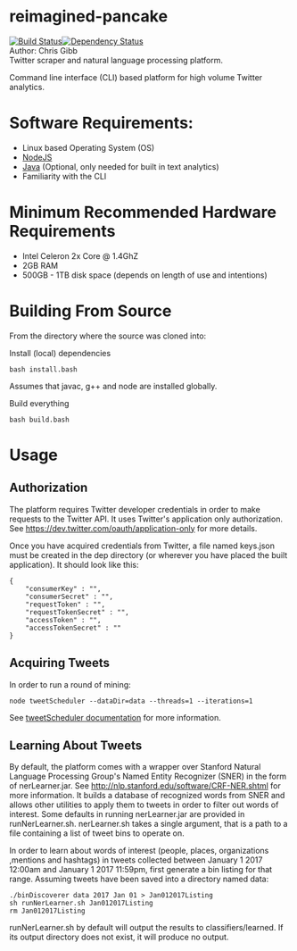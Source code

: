 # reimagined-pancake  
[![Build Status](https://travis-ci.org/chgibb/reimagined-pancake.svg?branch=master)](https://travis-ci.org/chgibb/reimagined-pancake)[![Dependency Status](https://gemnasium.com/badges/github.com/chgibb/reimagined-pancake.svg)](https://gemnasium.com/github.com/chgibb/reimagined-pancake)  
Author: Chris Gibb  
Twitter scraper and natural language processing platform.  

Command line interface (CLI) based platform for high volume Twitter analytics.

# Software Requirements:  
- Linux based Operating System (OS)
- [NodeJS](https://nodejs.org/en/download/)
- [Java](http://www.oracle.com/technetwork/java/javase/downloads/jre8-downloads-2133155.html) (Optional, only needed for built in text analytics)
- Familiarity with the CLI

# Minimum Recommended Hardware Requirements
- Intel Celeron 2x Core @ 1.4GhZ
- 2GB RAM
- 500GB - 1TB disk space (depends on length of use and intentions)

# Building From Source
From the directory where the source was cloned into:  

Install (local) dependencies
```
bash install.bash
```
Assumes that javac, g++ and node are installed globally.

Build everything
```
bash build.bash
```
# Usage

## Authorization
The platform requires Twitter developer credentials in order to make requests
to the Twitter API. It uses Twitter's application only authorization. See <https://dev.twitter.com/oauth/application-only>
for more details.

Once you have acquired credentials from Twitter, a file named keys.json must be created in the dep directory 
(or wherever you have placed the built application). It should look like this:
```
{
    "consumerKey" : "",
    "consumerSecret" : "",
    "requestToken" : "",
    "requestTokenSecret" : "",
    "accessToken" : "",
    "accessTokenSecret" : ""
}
```
## Acquiring Tweets
In order to run a round of mining:
```
node tweetScheduler --dataDir=data --threads=1 --iterations=1
```
See [tweetScheduler documentation](https://github.com/chgibb/reimagined-pancake/blob/master/src/tweetScheduler/readme.md)
for more information.

## Learning About Tweets
By default, the platform comes with a wrapper over Stanford Natural Language Processing Group's
Named Entity Recognizer (SNER) in the form of nerLearner.jar. See <http://nlp.stanford.edu/software/CRF-NER.shtml> for more information.
It builds a database of recognized words from SNER and allows other utilities to apply them to tweets in order
to filter out words of interest. Some defaults in running nerLearner.jar are provided in runNerLearner.sh.
nerLearner.sh takes a single argument, that is a path to a file containing a list of tweet bins to operate on.

In order to learn about words of interest (people, places, organizations ,mentions and hashtags) in tweets collected
between January 1 2017 12:00am and January 1 2017 11:59pm, first generate a bin listing for that range. Assuming tweets have been saved into 
a directory named data:

```
./binDiscoverer data 2017 Jan 01 > Jan012017Listing
sh runNerLearner.sh Jan012017Listing
rm Jan012017Listing
```

runNerLearner.sh by default will output the results to classifiers/learned. If its output directory does
not exist, it will produce no output.



